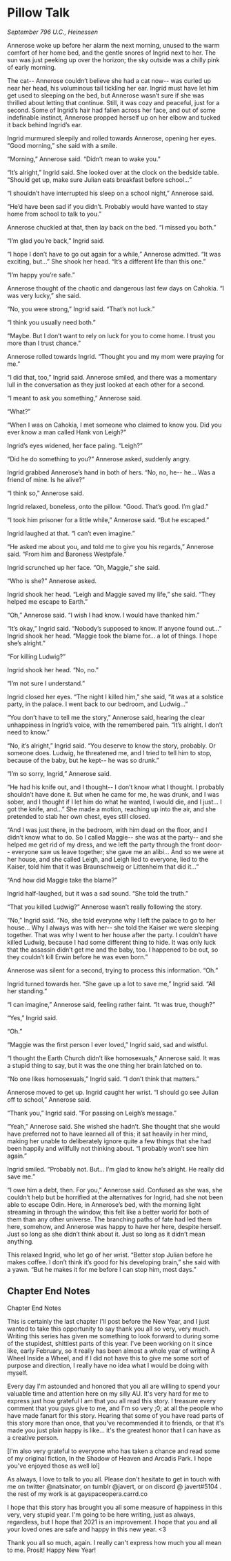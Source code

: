 # Pillow Talk

*September 796 U.C., Heinessen*

Annerose woke up before her alarm the next morning, unused to the warm comfort of her home bed, and the gentle snores of Ingrid next to her. The sun was just peeking up over the horizon; the sky outside was a chilly pink of early morning.

The cat\-\- Annerose couldn’t believe she had a cat now\-\- was curled up near her head, his voluminous tail tickling her ear. Ingrid must have let him get used to sleeping on the bed, but Annerose wasn’t sure if she was thrilled about letting that continue. Still, it was cozy and peaceful, just for a second. Some of Ingrid’s hair had fallen across her face, and out of some indefinable instinct, Annerose propped herself up on her elbow and tucked it back behind Ingrid’s ear.

Ingrid murmured sleepily and rolled towards Annerose, opening her eyes. “Good morning,” she said with a smile.

“Morning,” Annerose said. “Didn’t mean to wake you.”

“It’s alright,” Ingrid said. She looked over at the clock on the bedside table. “Should get up, make sure Julian eats breakfast before school…”

“I shouldn’t have interrupted his sleep on a school night,” Annerose said.

“He’d have been sad if you didn’t. Probably would have wanted to stay home from school to talk to you.”

Annerose chuckled at that, then lay back on the bed. “I missed you both.”

“I’m glad you’re back,” Ingrid said.

“I hope I don’t have to go out again for a while,” Annerose admitted. “It was exciting, but…” She shook her head. “It’s a different life than this one.”

“I’m happy you’re safe.”

Annerose thought of the chaotic and dangerous last few days on Cahokia. “I was very lucky,” she said.

“No, you were strong,” Ingrid said. “That’s not luck.”

“I think you usually need both.” 

“Maybe. But I don’t want to rely on luck for you to come home. I trust you more than I trust chance.”

Annerose rolled towards Ingrid. “Thought you and my mom were praying for me.”

“I did that, too,” Ingrid said. Annerose smiled, and there was a momentary lull in the conversation as they just looked at each other for a second.

“I meant to ask you something,” Annerose said.

“What?”

“When I was on Cahokia, I met someone who claimed to know you. Did you ever know a man called Hank von Leigh?”

Ingrid’s eyes widened, her face paling. “Leigh?”

“Did he do something to you?” Annerose asked, suddenly angry.

Ingrid grabbed Annerose’s hand in both of hers. “No, no, he\-\- he… Was a friend of mine. Is he alive?”

“I think so,” Annerose said.

Ingrid relaxed, boneless, onto the pillow. “Good. That’s good. I’m glad.”

“I took him prisoner for a little while,” Annerose said. “But he escaped.”

Ingrid laughed at that. “I can’t even imagine.”

“He asked me about you, and told me to give you his regards,” Annerose said. “From him and Baroness Westpfale.”

Ingrid scrunched up her face. “Oh, Maggie,” she said.

“Who is she?” Annerose asked.

Ingrid shook her head. “Leigh and Maggie saved my life,” she said. “They helped me escape to Earth.”

“Oh,” Annerose said. “I wish I had know. I would have thanked him.”

“It’s okay,” Ingrid said. “Nobody’s supposed to know. If anyone found out…” Ingrid shook her head. “Maggie took the blame for… a lot of things. I hope she’s alright.”

“For killing Ludwig?”

Ingrid shook her head. “No, no.”

“I’m not sure I understand.”

Ingrid closed her eyes. “The night I killed him,” she said, “it was at a solstice party, in the palace. I went back to our bedroom, and Ludwig…”

“You don’t have to tell me the story,” Annerose said, hearing the clear unhappiness in Ingrid’s voice, with the remembered pain. “It’s alright. I don’t need to know.”

“No, it’s alright,” Ingrid said. “You deserve to know the story, probably. Or someone does. Ludwig, he threatened me, and I tried to tell him to stop, because of the baby, but he kept\-\- he was so drunk.”

“I’m so sorry, Ingrid,” Annerose said.

“He had his knife out, and I thought\-\- I don’t know what I thought. I probably shouldn’t have done it. But when he came for me, he was drunk, and I was sober, and I thought if I let him do what he wanted, I would die, and I just… I got the knife, and…” She made a motion, reaching up into the air, and she pretended to stab her own chest, eyes still closed.

“And I was just there, in the bedroom, with him dead on the floor, and I didn’t know what to do. So I called Maggie\-\- she was at the party\-\- and she helped me get rid of my dress, and we left the party through the front door\-\- everyone saw us leave together; she gave me an alibi… And so we were at her house, and she called Leigh, and Leigh lied to everyone, lied to the Kaiser, told him that it was Braunschweig or Littenheim that did it…”

“And how did Maggie take the blame?”

Ingrid half\-laughed, but it was a sad sound. “She told the truth.”

“That you killed Ludwig?” Annerose wasn’t really following the story.

“No,” Ingrid said. “No, she told everyone why I left the palace to go to her house… Why I always was with her\-\- she told the Kaiser we were sleeping together. That was why I went to her house after the party. I couldn’t have killed Ludwig, because I had some different thing to hide. It was only luck that the assassin didn’t get me and the baby, too. I happened to be out, so they couldn’t kill Erwin before he was even born.”

Annerose was silent for a second, trying to process this information. “Oh.”

Ingrid turned towards her. “She gave up a lot to save me,” Ingrid said. “All her standing.”

“I can imagine,” Annerose said, feeling rather faint. “It was true, though?”

“Yes,” Ingrid said. 

“Oh.”

“Maggie was the first person I ever loved,” Ingrid said, sad and wistful.

“I thought the Earth Church didn’t like homosexuals,” Annerose said. It was a stupid thing to say, but it was the one thing her brain latched on to.

“No one likes homosexuals,” Ingrid said. “I don’t think that matters.”

Annerose moved to get up. Ingrid caught her wrist. “I should go see Julian off to school,” Annerose said.

“Thank you,” Ingrid said. “For passing on Leigh’s message.”

“Yeah,” Annerose said. She wished she hadn’t. She thought that she would have preferred not to have learned all of this; it sat heavily in her mind, making her unable to deliberately ignore quite a few things that she had been happily and willfully not thinking about. “I probably won’t see him again.”

Ingrid smiled. “Probably not. But… I’m glad to know he’s alright. He really did save me.”

“I owe him a debt, then. For you,” Annerose said. Confused as she was, she couldn’t help but be horrified at the alternatives for Ingrid, had she not been able to escape Odin. Here, in Annerose’s bed, with the morning light streaming in through the window, this felt like a better world for both of them than any other universe. The branching paths of fate had led them here, somehow, and Annerose was happy to have her here, despite herself. Just so long as she didn’t think about it. Just so long as it didn’t mean anything.

This relaxed Ingrid, who let go of her wrist. “Better stop Julian before he makes coffee. I don’t think it’s good for his developing brain,” she said with a yawn. “But he makes it for me before I can stop him, most days.”

## Chapter End Notes

Chapter End Notes

This is certainly the last chapter I'll post before the New Year, and I just wanted to take this opportunity to say thank you all so very, very much. Writing this series has given me something to look forward to during some of the stupidest, shittiest parts of this year. I've been working on it since like, early February, so it really has been almost a whole year of writing A Wheel Inside a Wheel, and if I did not have this to give me some sort of purpose and direction, I really have no idea what I would be doing with myself. 

Every day I'm astounded and honored that you all are willing to spend your valuable time and attention here on my silly AU. It's very hard for me to express just how grateful I am that you all read this story. I treasure every comment that you guys give to me, and I'm so very ;0; at all the people who have made fanart for this story. Hearing that some of you have read parts of this story more than once, that you've recommended it to friends, or that it's made you just plain happy is like... it's the greatest honor that I can have as a creative person.

\[I'm also very grateful to everyone who has taken a chance and read some of my original fiction, In the Shadow of Heaven and Arcadis Park. I hope you've enjoyed those as well lol\]

As always, I love to talk to you all. Please don't hesitate to get in touch with me on twitter @natsinator, on tumblr @javert, or on discord @ javert\#5104 . the rest of my work is at gayspaceopera.carrd.co

I hope that this story has brought you all some measure of happiness in this very, very stupid year. I'm going to be here writing, just as always, regardless, but I hope that 2021 is an improvement. I hope that you and all your loved ones are safe and happy in this new year. <3

Thank you all so much, again. I really can't express how much you all mean to me. Prosit\! Happy New Year\!


